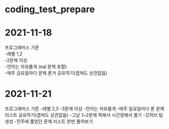 # coding_test_prepare
2021-11-18
==========
프로그래머스 기준   
-레벨 1,2  
-2문제 이상  
-언어는 자유롭게 (sql 문제 포함)  
-매주 금요일마다 문제 푼거 공유하기(겹쳐도 상관없음)  


2021-11-21
==========
프로그래머스 기준 
-레벨 2,3
-3문제 이상
-언어는 자유롭게
-매주 일요일마다 푼 문제 리스트 공유하기(겹쳐도 상관없음)
-그날 1~2문제 픽해서 시간정해서 풀기
-깃허브 팀 생성
-전주에 풀었던 문제 리스트 한번 풀어보기

